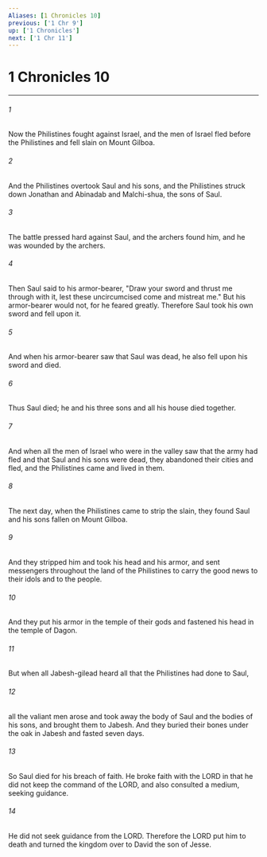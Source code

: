 ```yaml
---
Aliases: [1 Chronicles 10]
previous: ['1 Chr 9']
up: ['1 Chronicles']
next: ['1 Chr 11']
---
```

# 1 Chronicles 10

***

 

###### 1 
Now the Philistines fought against Israel, and the men of Israel fled before the Philistines and fell slain on Mount Gilboa. 
 

###### 2 
And the Philistines overtook Saul and his sons, and the Philistines struck down Jonathan and Abinadab and Malchi-shua, the sons of Saul. 
 

###### 3 
The battle pressed hard against Saul, and the archers found him, and he was wounded by the archers. 
 

###### 4 
Then Saul said to his armor-bearer, "Draw your sword and thrust me through with it, lest these uncircumcised come and mistreat me." But his armor-bearer would not, for he feared greatly. Therefore Saul took his own sword and fell upon it. 
 

###### 5 
And when his armor-bearer saw that Saul was dead, he also fell upon his sword and died. 
 

###### 6 
Thus Saul died; he and his three sons and all his house died together. 
 

###### 7 
And when all the men of Israel who were in the valley saw that the army had fled and that Saul and his sons were dead, they abandoned their cities and fled, and the Philistines came and lived in them.
 
 

###### 8 
The next day, when the Philistines came to strip the slain, they found Saul and his sons fallen on Mount Gilboa. 
 

###### 9 
And they stripped him and took his head and his armor, and sent messengers throughout the land of the Philistines to carry the good news to their idols and to the people. 
 

###### 10 
And they put his armor in the temple of their gods and fastened his head in the temple of Dagon. 
 

###### 11 
But when all Jabesh-gilead heard all that the Philistines had done to Saul, 
 

###### 12 
all the valiant men arose and took away the body of Saul and the bodies of his sons, and brought them to Jabesh. And they buried their bones under the oak in Jabesh and fasted seven days.
 
 

###### 13 
So Saul died for his breach of faith. He broke faith with the LORD in that he did not keep the command of the LORD, and also consulted a medium, seeking guidance. 
 

###### 14 
He did not seek guidance from the LORD. Therefore the LORD put him to death and turned the kingdom over to David the son of Jesse.
 
